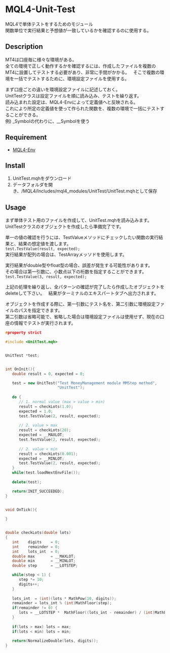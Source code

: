 # MQL4-Unit-Test
MQL4で単体テストをするためのモジュール  
関数単位で実行結果と予想値が一致しているかを確認するのに使用する。  


## Description
MT4は口座毎に様々な環境がある。  
全ての環境で正しく動作するかを確認するには、作成したファイルを複数のMT4に設置してテストする必要があり、非常に手間がかかる。  
そこで複数の環境を一括でテストするために、環境設定ファイルを使用する。  

まず口座ごとの違いを環境設定ファイルに記述しておく。  
UnitTestクラスは設定ファイルを順に読み込み、テストを繰り返す。  
読み込まれた設定は、MQL4-Envによって定義値へと反映される。  
これにより所定の定義値を使って作られた関数を、複数の環境で一括にテストすることができる。  
例) \_Symbolの代わりに、\_\_Symbolを使う


## Requirement
- [MQL4-Env](https://github.com/KeisukeIwabuchi/MQL4-Env)


## Install
1. UnitTest.mqhをダウンロード
2. データフォルダを開き、/MQL4/Includes/mql4_modules/UnitTest/UnitTest.mqhとして保存


## Usage
まず単体テスト用のファイルを作成して、UnitTest.mqhを読み込みます。  
UnitTestクラスのオブジェクトを作成したら準備完了です。  

単一の値の確認を行うには、TestValueメソッドにチェックしたい関数の実行結果と、結果の想定値を渡します。  
`test.TestValue(result, expected);`   
実行結果が配列の場合は、TestArrayメッソドを使用します。  

実行結果がdouble型やfloat型の場合、誤差が発生する可能性があります。  
その場合は第一引数に、小数点以下の桁数を指定することができます。  
`test.TestValue(3, result, expected);`   
   
上記の処理を繰り返し、全パターンの確認が完了したら作成したオブジェクトをdeleteして下さい。  
結果がターミナルのエキスパートタブへ出力されます。

オブジェクトを作成する際に、第一引数にテスト名を、第二引数に環境設定ファイルのパスを指定できます。  
第二引数は省略可能で、省略した場合は環境設定ファイルは使用せず、現在の口座の情報でテストが実行されます。

``` cpp
#property strict

#include <UnitTest.mqh>


UnitTest *test;


int OnInit(){
   double result = 0, expected = 0;

   test = new UnitTest("Test MoneyManagement module MMStep method",
                       "UnitTest");
   
   do {
      // 1. normal value (max > value > min)
      result = checkLots(1.0);
      expected = 1.0;
      test.TestValue(2, result, expected);
      
      // 2. value > max
      result = checkLots(20);
      expected = __MAXLOT;
      test.TestValue(2, result, expected);
      
      // 2. value < min
      result = checkLots(0.001);
      expected = __MINLOT;
      test.TestValue(2, result, expected);
   }
   while(test.loadNextEnvFile());
   
   delete(test);

   return(INIT_SUCCEEDED);
}


void OnTick(){
   
}


double checkLots(double lots)
{
   int    digits    = 0;
   int    remainder = 0;
   int    lots_int  = 0;
   double max       = __MAXLOT;
   double min       = __MINLOT;
   double step      = __LOTSTEP;

   while(step < 1) {
      step *= 10;
      digits++;
   }
   
   lots_int  = (int)(lots * MathPow(10, digits));
   remainder = lots_int % (int)MathFloor(step);
   if(remainder != 0) {
      lots = __LOTSTEP *  MathFloor((lots_int - remainder) / (int)MathFloor(step));
   }
   
   if(lots > max) lots = max;
   if(lots < min) lots = min;
   
   return(NormalizeDouble(lots, digits));
}
```
